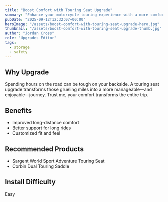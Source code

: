 ```yaml
---
title: "Boost Comfort with Touring Seat Upgrade"
summary: "Enhance your motorcycle touring experience with a more comfortable seat."
pubDate: "2025-09-12T12:32:07+00:00"
heroImage: "/assets/boost-comfort-with-touring-seat-upgrade-hero.jpg"
thumbnail: "/assets/boost-comfort-with-touring-seat-upgrade-thumb.jpg"
author: "Jordan Cross"
role: "Upgrades Editor"
tags:
  - storage
  - safety
---
```


<h2>Why Upgrade</h2>
<p>Spending hours on the road can be tough on your backside. A touring seat upgrade transforms those grueling miles into a more manageable—and enjoyable—journey. Trust me, your comfort transforms the entire trip.</p>
<h2>Benefits</h2>
<ul>
  <li>Improved long-distance comfort</li>
  <li>Better support for long rides</li>
  <li>Customized fit and feel</li>
</ul>
<h2>Recommended Products</h2>
<ul>
  <li>Sargent World Sport Adventure Touring Seat</li>
  <li>Corbin Dual Touring Saddle</li>
</ul>
<h2>Install Difficulty</h2>
<p>Easy</p>